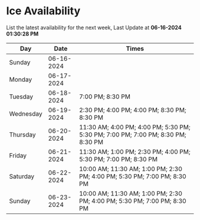 # Ice Availability

List the latest availability for the next week, Last Update at **06-16-2024 01:30:28 PM**

| Day         | Date        | Times       |
| ----------- | ----------- | ----------- |
|Sunday|06-16-2024||
|Monday|06-17-2024||
|Tuesday|06-18-2024|7:00 PM; 8:30 PM|
|Wednesday|06-19-2024|2:30 PM; 4:00 PM; 4:00 PM; 8:30 PM; 8:30 PM|
|Thursday|06-20-2024|11:30 AM; 4:00 PM; 4:00 PM; 5:30 PM; 5:30 PM; 7:00 PM; 7:00 PM; 8:30 PM; 8:30 PM|
|Friday|06-21-2024|11:30 AM; 1:00 PM; 2:30 PM; 4:00 PM; 5:30 PM; 7:00 PM; 8:30 PM|
|Saturday|06-22-2024|10:00 AM; 11:30 AM; 1:00 PM; 2:30 PM; 4:00 PM; 5:30 PM; 7:00 PM; 8:30 PM|
|Sunday|06-23-2024|10:00 AM; 11:30 AM; 1:00 PM; 2:30 PM; 4:00 PM; 5:30 PM; 7:00 PM; 8:30 PM|

